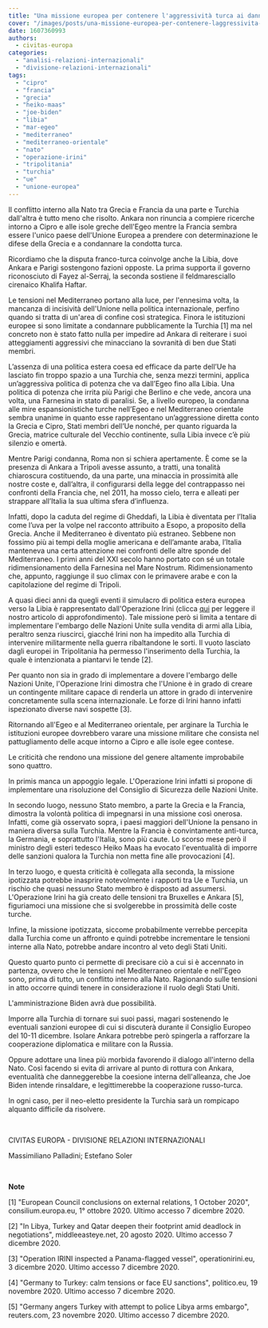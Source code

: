 ```yaml
---
title: "Una missione europea per contenere l'aggressività turca ai danni di Grecia e Cipro?"
cover: "/images/posts/una-missione-europea-per-contenere-laggressivita-turca-ai-danni-di-grecia-e-cipro.jpg"
date: 1607360993
authors:
  - civitas-europa
categories: 
  - "analisi-relazioni-internazionali"
  - "divisione-relazioni-internazionali"
tags: 
  - "cipro"
  - "francia"
  - "grecia"
  - "heiko-maas"
  - "joe-biden"
  - "libia"
  - "mar-egeo"
  - "mediterraneo"
  - "mediterraneo-orientale"
  - "nato"
  - "operazione-irini"
  - "tripolitania"
  - "turchia"
  - "ue"
  - "unione-europea"
---
```


Il conflitto interno alla Nato tra Grecia e Francia da una parte e Turchia dall'altra è tutto meno che risolto. Ankara non rinuncia a compiere ricerche intorno a Cipro e alle isole greche dell'Egeo mentre la Francia sembra essere l'unico paese dell'Unione Europea a prendere con determinazione le difese della Grecia e a condannare la condotta turca.

Ricordiamo che la disputa franco-turca coinvolge anche la Libia, dove Ankara e Parigi sostengono fazioni opposte. La prima supporta il governo riconosciuto di Fayez al-Serraj, la seconda sostiene il feldmaresciallo cirenaico Khalifa Haftar.

Le tensioni nel Mediterraneo portano alla luce, per l'ennesima volta, la mancanza di incisività dell'Unione nella politica internazionale, perfino quando si tratta di un'area di confine così strategica. Finora le istituzioni europee si sono limitate a condannare pubblicamente la Turchia \[1\] ma nel concreto non è stato fatto nulla per impedire ad Ankara di reiterare i suoi atteggiamenti aggressivi che minacciano la sovranità di ben due Stati membri.

L’assenza di una politica estera coesa ed efficace da parte dell’Ue ha lasciato fin troppo spazio a una Turchia che, senza mezzi termini, applica un’aggressiva politica di potenza che va dall’Egeo fino alla Libia. Una politica di potenza che irrita più Parigi che Berlino e che vede, ancora una volta, una Farnesina in stato di paralisi. Se, a livello europeo, la condanna alle mire espansionistiche turche nell’Egeo e nel Mediterraneo orientale sembra unanime in quanto esse rappresentano un’aggressione diretta conto la Grecia e Cipro, Stati membri dell’Ue nonché, per quanto riguarda la Grecia, matrice culturale del Vecchio continente, sulla Libia invece c’è più silenzio e omertà.

Mentre Parigi condanna, Roma non si schiera apertamente. È come se la presenza di Ankara a Tripoli avesse assunto, a tratti, una tonalità chiaroscura costituendo, da una parte, una minaccia in prossimità alle nostre coste e, dall’altra, il configurarsi della legge del contrappasso nei confronti della Francia che, nel 2011, ha mosso cielo, terra e alleati per strappare all’Italia la sua ultima sfera d’influenza.

Infatti, dopo la caduta del regime di Gheddafi, la Libia è diventata per l’Italia come l’uva per la volpe nel racconto attribuito a Esopo, a proposito della Grecia. Anche il Mediterraneo è diventato più estraneo. Sebbene non fossimo più ai tempi della moglie americana e dell’amante araba, l’Italia manteneva una certa attenzione nei confronti delle altre sponde del Mediterraneo. I primi anni del XXI secolo hanno portato con sé un totale ridimensionamento della Farnesina nel Mare Nostrum. Ridimensionamento che, appunto, raggiunge il suo climax con le primavere arabe e con la capitolazione del regime di Tripoli.

A quasi dieci anni da quegli eventi il simulacro di politica estera europea verso la Libia è rappresentato dall'Operazione Irini (clicca [qui](https://civitaseuropadoteu.wordpress.com/2020/06/12/operazione-irini-lue-e-la-difficile-implementazione-dellembargo-onu-alla-libia/) per leggere il nostro articolo di approfondimento). Tale missione però si limita a tentare di implementare l'embargo delle Nazioni Unite sulla vendita di armi alla Libia, peraltro senza riuscirci, giacché Irini non ha impedito alla Turchia di intervenire militarmente nella guerra ribaltandone le sorti. Il vuoto lasciato dagli europei in Tripolitania ha permesso l'inserimento della Turchia, la quale è intenzionata a piantarvi le tende \[2\].

Per quanto non sia in grado di implementare a dovere l'embargo delle Nazioni Unite, l'Operazione Irini dimostra che l'Unione è in grado di creare un contingente militare capace di renderla un attore in grado di intervenire concretamente sulla scena internazionale. Le forze di Irini hanno infatti ispezionato diverse navi sospette \[3\].

Ritornando all'Egeo e al Mediterraneo orientale, per arginare la Turchia le istituzioni europee dovrebbero varare una missione militare che consista nel pattugliamento delle acque intorno a Cipro e alle isole egee contese.

Le criticità che rendono una missione del genere altamente improbabile sono quattro.

In primis manca un appoggio legale. L'Operazione Irini infatti si propone di implementare una risoluzione del Consiglio di Sicurezza delle Nazioni Unite.

In secondo luogo, nessuno Stato membro, a parte la Grecia e la Francia, dimostra la volontà politica di impegnarsi in una missione così onerosa. Infatti, come già osservato sopra, i paesi maggiori dell'Unione la pensano in maniera diversa sulla Turchia. Mentre la Francia è convintamente anti-turca, la Germania, e soprattutto l'Italia, sono più caute. Lo scorso mese però il ministro degli esteri tedesco Heiko Maas ha evocato l'eventualità di imporre delle sanzioni qualora la Turchia non metta fine alle provocazioni \[4\].

In terzo luogo, e questa criticità è collegata alla seconda, la missione ipotizzata potrebbe inasprire notevolmente i rapporti tra Ue e Turchia, un rischio che quasi nessuno Stato membro è disposto ad assumersi. L'Operazione Irini ha già creato delle tensioni tra Bruxelles e Ankara \[5\], figuriamoci una missione che si svolgerebbe in prossimità delle coste turche.

Infine, la missione ipotizzata, siccome probabilmente verrebbe percepita dalla Turchia come un affronto e quindi potrebbe incrementare le tensioni interne alla Nato, potrebbe andare incontro al veto degli Stati Uniti.

Questo quarto punto ci permette di precisare ciò a cui si è accennato in partenza, ovvero che le tensioni nel Mediterraneo orientale e nell'Egeo sono, prima di tutto, un conflitto interno alla Nato. Ragionando sulle tensioni in atto occorre quindi tenere in considerazione il ruolo degli Stati Uniti.

L'amministrazione Biden avrà due possibilità.

Imporre alla Turchia di tornare sui suoi passi, magari sostenendo le eventuali sanzioni europee di cui si discuterà durante il Consiglio Europeo del 10-11 dicembre. Isolare Ankara potrebbe però spingerla a rafforzare la cooperazione diplomatica e militare con la Russia.

Oppure adottare una linea più morbida favorendo il dialogo all'interno della Nato. Così facendo si evita di arrivare al punto di rottura con Ankara, eventualità che danneggerebbe la coesione interna dell'alleanza, che Joe Biden intende rinsaldare, e legittimerebbe la cooperazione russo-turca.

In ogni caso, per il neo-eletto presidente la Turchia sarà un rompicapo alquanto difficile da risolvere.

 

CIVITAS EUROPA - DIVISIONE RELAZIONI INTERNAZIONALI

Massimiliano Palladini; Estefano Soler

 

**Note**

\[1\] "European Council conclusions on external relations, 1 October 2020", consilium.europa.eu, 1° ottobre 2020. Ultimo accesso 7 dicembre 2020.

\[2\] "In Libya, Turkey and Qatar deepen their footprint amid deadlock in negotiations", middleeasteye.net, 20 agosto 2020. Ultimo accesso 7 dicembre 2020.

\[3\] "Operation IRINI inspected a Panama-flagged vessel", operationirini.eu, 3 dicembre 2020. Ultimo accesso 7 dicembre 2020.

\[4\] "Germany to Turkey: calm tensions or face EU sanctions", politico.eu, 19 novembre 2020. Ultimo accesso 7 dicembre 2020.

\[5\] "Germany angers Turkey with attempt to police Libya arms embargo", reuters.com, 23 novembre 2020. Ultimo accesso 7 dicembre 2020.
